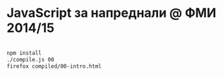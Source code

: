 # JavaScript за напреднали @ ФМИ 2014/15

```bash

npm install
./compile.js 00
firefox compiled/00-intro.html

```
